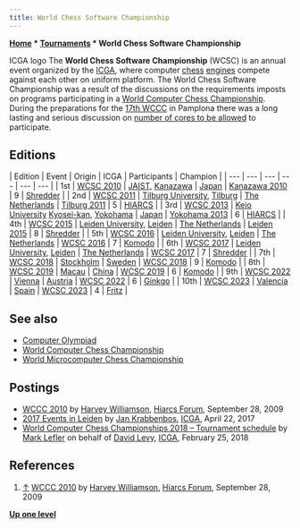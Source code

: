 ```yaml
---
title: World Chess Software Championship
---
```

**[Home](Home "Home") \* [Tournaments](Tournaments_and_Matches "Tournaments and Matches") \* World Chess Software Championship**



[](https://icga.org/) ICGA logo
The **World Chess Software Championship** (WCSC) is an annual event organized by the [ICGA](ICGA "ICGA"), where computer [chess](Chess "Chess") [engines](Engines "Engines") compete against each other on uniform platform. The World Chess Software Championship was a result of the discussions on the requirements imposts on programs participating in a [World Computer Chess Championship](World_Computer_Chess_Championship "World Computer Chess Championship"). During the preparations for the [17th WCCC](WCCC_2009 "WCCC 2009") in Pamplona there was a long lasting and serious discussion on [number of cores to be allowed](World_Computer_Chess_Championship#HardwareLimit "World Computer Chess Championship") to participate.



## Editions




|  Edition
 |  Event
 |  Origin
 |  ICGA
 |  Participants
 |  Champion
 |
| --- | --- | --- | --- | --- | --- |
|  1st
 | [WCSC 2010](WCSC_2010 "WCSC 2010") | [JAIST](JAIST "JAIST"), [Kanazawa](https://en.wikipedia.org/wiki/Kanazawa,_Ishikawa) | [Japan](https://en.wikipedia.org/wiki/Japan) | [Kanazawa 2010](http://www.game-ai-forum.org/icga-tournaments/event.php?id=42) |  9
 | [Shredder](Shredder "Shredder") |
|  2nd
 | [WCSC 2011](WCSC_2011 "WCSC 2011") | [Tilburg University](Tilburg_University "Tilburg University"), [Tilburg](https://en.wikipedia.org/wiki/Tilburg) | [The Netherlands](https://en.wikipedia.org/wiki/Netherlands) | [Tilburg 2011](http://www.game-ai-forum.org/icga-tournaments/event.php?id=43) |  5
 | [HIARCS](HIARCS "HIARCS") |
|  3rd
 | [WCSC 2013](WCSC_2013 "WCSC 2013") | [Keio University](https://en.wikipedia.org/wiki/Keio_University) [Kyosei-kan](https://en.wikipedia.org/wiki/Campus_of_Keio_University), [Yokohama](https://en.wikipedia.org/wiki/Yokohama) | [Japan](https://en.wikipedia.org/wiki/Japan) | [Yokohama 2013](http://www.game-ai-forum.org/icga-tournaments/event.php?id=44) |  6
 | [HIARCS](HIARCS "HIARCS") |
|  4th
 | [WCSC 2015](WCSC_2015 "WCSC 2015") | [Leiden University](Leiden_University "Leiden University"), [Leiden](https://en.wikipedia.org/wiki/Leiden) | [The Netherlands](https://en.wikipedia.org/wiki/Netherlands) | [Leiden 2015](http://www.game-ai-forum.org/icga-tournaments/tournament.php?id=293) |  8
 | [Shredder](Shredder "Shredder") |
|  5th
 | [WCSC 2016](WCSC_2016 "WCSC 2016") | [Leiden University](Leiden_University "Leiden University"), [Leiden](https://en.wikipedia.org/wiki/Leiden) | [The Netherlands](https://en.wikipedia.org/wiki/Netherlands) | [WCSC 2016](http://icga.org//?page_id=1679) |  7
 | [Komodo](Komodo "Komodo") |
|  6th
 | [WCSC 2017](WCSC_2017 "WCSC 2017") | [Leiden University](Leiden_University "Leiden University"), [Leiden](https://en.wikipedia.org/wiki/Leiden) | [The Netherlands](https://en.wikipedia.org/wiki/Netherlands) | [WCSC 2017](https://icga.org/?page_id=1992) |  7
 | [Shredder](Shredder "Shredder") |
|  7th
 | [WCSC 2018](WCSC_2018 "WCSC 2018") | [Stockholm](https://en.wikipedia.org/wiki/Stockholm) | [Sweden](https://en.wikipedia.org/wiki/Sweden) | [WCSC 2018](https://icga.org/?page_id=2461) |  9
 | [Komodo](Komodo "Komodo") |
|  8th
 | [WCSC 2019](WCSC_2019 "WCSC 2019") | [Macau](https://en.wikipedia.org/wiki/Macau) | [China](https://en.wikipedia.org/wiki/China) | [WCSC 2019](https://icga.org/?page_id=2804) |  6
 | [Komodo](Komodo "Komodo") |
|  9th
 | [WCSC 2022](index.php?title=WCSC_2022&action=edit&redlink=1 "WCSC 2022 (page does not exist)") | [Vienna](https://en.wikipedia.org/wiki/Vienna) | [Austria](https://en.wikipedia.org/wiki/Austria) | [WCSC 2022](https://icga.org/?page_id=3539) |  6
 | [Ginkgo](Ginkgo "Ginkgo") |
|  10th
 | [WCSC 2023](index.php?title=WCSC_2023&action=edit&redlink=1 "WCSC 2023 (page does not exist)") | [Valencia](https://en.wikipedia.org/wiki/Valencia) | [Spain](https://en.wikipedia.org/wiki/Spain) | [WCSC 2023](https://webdocs.cs.ualberta.ca/~jonathan/WCCC2023/WCSC/wcsc2023.html) |  4
 | [Fritz](Fritz "Fritz") |


## See also


* [Computer Olympiad](Computer_Olympiad "Computer Olympiad")
* [World Computer Chess Championship](World_Computer_Chess_Championship "World Computer Chess Championship")
* [World Microcomputer Chess Championship](World_Microcomputer_Chess_Championship "World Microcomputer Chess Championship")


## Postings


* [WCCC 2010](http://hiarcs.net/forums/viewtopic.php?t=2683&sid=bac3b22ee9b7cfff9f9f0a8d553d3b08) by [Harvey Williamson](Harvey_Williamson "Harvey Williamson"), [Hiarcs Forum](Computer_Chess_Forums "Computer Chess Forums"), September 28, 2009
* [2017 Events in Leiden](http://icga.org//?p=1966) by [Jan Krabbenbos](Jan_Krabbenbos "Jan Krabbenbos"), [ICGA](ICGA "ICGA"), April 22, 2017
* [World Computer Chess Championships 2018 – Tournament schedule](http://icga.org//?p=2289) by [Mark Lefler](Mark_Lefler "Mark Lefler") on behalf of [David Levy](David_Levy "David Levy"), [ICGA](ICGA "ICGA"), February 25, 2018


## References


1. <a id="cite-ref-1" href="#cite-note-1">↑</a> [WCCC 2010](http://hiarcs.net/forums/viewtopic.php?t=2683&sid=bac3b22ee9b7cfff9f9f0a8d553d3b08) by [Harvey Williamson](Harvey_Williamson "Harvey Williamson"), [Hiarcs Forum](Computer_Chess_Forums "Computer Chess Forums"), September 28, 2009

**[Up one level](Tournaments_and_Matches "Tournaments and Matches")**







 
